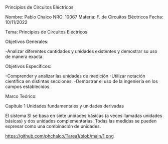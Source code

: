 Principios de Circuitos Eléctricos

Nombre: Pablo Chalco   NRC: 10067  Materia: F. de Circuitos Eléctricos   Fecha: 10/11/2022  

Tema: Principios de Circuitos Eléctricos

Objetivos Generales: 

-Analizar diferentes cantidades y unidades existentes y demostrar su uso de manera exacta.

Objetivos Específicos:

-Comprender y analizar las unidades de medición
-Utilizar notación científica en distintas secciones.
-Demostrar el uso de la ingeniería en los campos establecidos.

Marco Teórico:

Capítulo 1
Unidades fundamentales y unidades derivadas

El sistema SI se basa en siete unidades básicas (a veces llamadas unidades básicas) y dos unidades complementarias. Todas las medidas se pueden expresar como una combinación de unidades.

https://github.com/phchalco/Tarea1/blob/main/1.png

